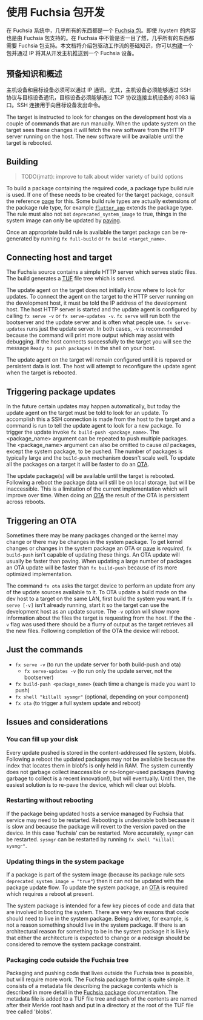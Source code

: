 <!--# Developing with Fuchsia packages-->

# 使用 Fuchsia 包开发

<!--Almost everything that exists on a Fuchsia system is a [Fuchsia package][pkg-struct].
Even the contents of /system are backed by a Fuchsia package. Whether it is
immediately apparent or not almost everything you see on Fuchsia lives in a
package. This document will cover the basics of a package-driven workflow where
you [build][pkg-doc] a package and push it to a Fuchsia device which is reachable
via IP from your development host.-->

在 Fuchsia 系统中，几乎所有的东西都是一个 [Fuchsia 包][pkg-struct]。即使 /system 的内容也是由 Fuchsia 包支持的。在 Fuchsia 中不管是否一目了然，几乎所有的东西都需要 Fuchsia 包支持。本文档将介绍包驱动工作流的基础知识，你可以[构建][pkg-doc]一个包并通过 IP 将其从开发主机推送到一个 Fuchsia 设备。

<!--## Pre-requisites and overview-->
## 预备知识和概述

<!--The host and target must be able to communicate over IP. In particular
it must be possible to SSH from the development host to the target device, and
the target device must be able to connect via TCP to the development host on
port 8083. The SSH connection is used to issue commands to the target device.-->
主机设备和目标设备必须可以通过 IP 通讯。尤其，主机设备必须能够通过 SSH 协议与目标设备通讯，目标设备必须能够通过 TCP 协议连接主机设备的 8083 端口。SSH 连接用于向目标设备发出命令。

<!--The development host will run a simple, static file, HTTP server which makes the
updates available to the target. This HTTP server is part of the Fuchsia source
code and built automatically.-->

The target is instructed to look for changes on the development host via a
couple of commands that are run manually. When the update system on the target
sees these changes it will fetch the new software from the HTTP server running
on the host. The new software will be available until the target is rebooted.

## Building

> TODO(jmatt): improve to talk about wider variety of build options

To build a package containing the required code, a package type build rule is
used. If one of these needs to be created for the target package, consult the
reference [page][pkg-doc] for this. Some build rule types are actually
extensions of the package rule type, for example [`flutter_app`][flutter-gni]
extends the package type. The rule must also not set `deprecated_system_image` to true,
things in the system image can only be updated by [paving][paver].

Once an appropriate build rule is available the target package can be
re-generated by running `fx full-build` or `fx build <target_name>`.

## Connecting host and target

The Fuchsia source contains a simple HTTP server which serves static files. The
build generates a [TUF][TUF-home] file tree which is served.

The update agent on the target does not initially know where to look for
updates. To connect the agent on the target to the HTTP server running on the
development host, it must be told the IP address of the development host.
The host HTTP server is started and the update agent is configured by calling
`fx serve -v` or `fx serve-updates -v`.  `fx serve` will run both the bootserver
and the update server and is often what people use. `fx serve-updates` runs just
the update server. In both cases, `-v` is recommended because the command will
print more output which may assist with debugging. If the host connects
successfully to the target you will see the message `Ready to push packages!` in
the shell on your host.

The update agent on the target will remain configured until it is repaved or
persistent data is lost. The host will attempt to reconfigure the update agent
when the target is rebooted.

## Triggering package updates

In the future certain updates may happen automatically, but today the update
agent on the target must be told to look for an update. To accomplish this a SSH
connection is made from the host to the target and a command is run to tell the
update agent to look for a new package. To trigger the update invoke
`fx build-push <package_name>`. The &lt;package_name&gt; argument can be
repeated to push multiple packages. The &lt;package_name&gt; argument can also
be omitted to cause *all* packages, except the system package, to be pushed.
The number of packages is typically large and the `build-push` mechanism doesn't
scale well. To update all the packages on a target it will be faster to do an
[OTA].

The update package(s) will be available until the target is rebooted. Following
a reboot the package data will still be on local storage, but will be
inaccessible. This is a limitation of the current implementation which will
improve over time. When doing an [OTA] the result of the OTA is persistent
across reboots.

## Triggering an OTA

Sometimes there may be many packages changed or the kernel may change or there
may be changes in the system package. To get kernel changes or changes in the
system package an OTA or [pave][paver] is *required*, `fx build-push` isn't
capable of updating these things. An OTA update will usually be faster than
paving. When updating a large number of packages an OTA update will be faster
than `fx build-push` because of its more optimized implementation.

The command `fx ota` asks the target device to perform an update from any of
the update sources available to it. To OTA update a build made on the dev host to
a  target on the same LAN, first build the system you want. If `fx serve [-v]`
isn't already running, start it so the target can use the development host as an
update source. The `-v` option will show more information about the files the
target is requesting from the host. If the  the `-v` flag was used there should
be a flurry of output as the target retrieves all the new files. Following
completion of the OTA the device will reboot.


## Just the commands

  * `fx serve -v` (to run the update server for both build-push and ota)
    * `fx serve-updates -v` (to run only the update server, not the bootserver)
  * `fx build-push <package_name>` (each time a change is made you want to push)
  * `fx shell "killall sysmgr"` (optional, depending on your component)
  * `fx ota` (to trigger a full system update and reboot)

## Issues and considerations

### You can fill up your disk

Every update pushed is stored in the content-addressed file system, blobfs.
Following a reboot the updated packages may not be available because the index
that locates them in blobfs is only held in RAM. The system currently does not
garbage collect inaccessible or no-longer-used packages (having garbage to
collect is a recent innovation!), but will eventually. Until then, the easiest
solution is to re-pave the device, which will clear out blobfs.

### Restarting without rebooting

If the package being updated hosts a service managed by Fuchsia that service
may need to be restarted. Rebooting is undesirable both because it is slow and
because the package will revert to the version paved on the device. In this
case 'fuchsia' can be restarted. More accurately, `sysmgr` can be restarted.
`sysmgr` can be restarted by running `fx shell "killall sysmgr"`.

### Updating things in the system package

If a package is part of the system image (because its package rule sets
`deprecated_system_image = "true"`) then it can not be updated with the package update flow.
To update the system package, an [OTA] is required which requires a
reboot at present.

The system package is intended for a few key pieces of code and data that are
involved in booting the system. There are very few reasons that code should need
to live in the system package. Being a driver, for example, is not a reason
something should live in the system package. If there is an architectural reason
for something to be in the system package it is likely that either the
architecture is expected to change or a redesign should be considered to remove
the system package constraint.

### Packaging code outside the Fuchsia tree

Packaging and pushing code that lives outside the Fuchsia tree is possible, but
will require more work. The Fuchsia package format is quite simple. It consists
of a metadata file describing the package contents which is described in more
detail in the [Fuchsia package][pkg-struct] documentation. The metadata file is
added to a TUF file tree and each of the contents are named after their Merkle
root hash and put in a directory at the root of the TUF file tree called 'blobs'.

[pkg-struct]: https://fuchsia.googlesource.com/garnet/+/master/go/src/pm/README.md#structure-of-a-fuchsia-package "Package structure"
[TUF-home]: https://theupdateframework.github.io "TUF Homepage"
[pkg-doc]: /development/build/packages.md "Packaging docs"
[flutter-gni]: https://fuchsia.googlesource.com/topaz/+/master/runtime/flutter_runner/flutter_app.gni "Flutter GN build template"
[paver]: paving.md "Fuchsia paver"
[OTA]: #triggering-an-ota "Triggering an OTA"
